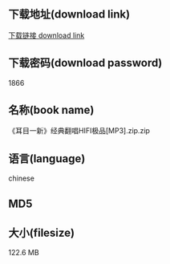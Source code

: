 ## 下载地址(download link)
[下载链接 download link](https://tutu365.netlify.app/?s=%E3%80%8A%E8%80%B3%E7%9B%AE%E4%B8%80%E6%96%B0%E3%80%8B%E7%BB%8F%E5%85%B8%E7%BF%BB%E5%94%B1HIFI%E6%9E%81%E5%93%81%5BMP3%5D.zip)

## 下载密码(download password)
1866

## 名称(book name)
《耳目一新》经典翻唱HIFI极品[MP3].zip.zip

## 语言(language)
chinese

## MD5


## 大小(filesize)
122.6 MB
